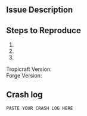 ## Issue Description


## Steps to Reproduce
1)
2)
3)

Tropicraft Version:   
Forge Version:   
<!--TIP: Make sure the above lines have 3 spaces at the end-->

## Crash log
```
PASTE YOUR CRASH LOG HERE
```